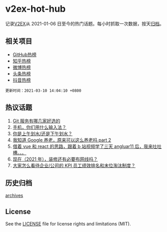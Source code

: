 # v2ex-hot-hub

 记录[V2EX](https://www.v2ex.com/)从 2021-01-06 日至今的热门话题。每小时抓取一次数据，按天[归档](archives)。
 
 ## 相关项目

- [GitHub热榜](https://github.com/lonnyzhang423/github-hot-hub)
- [知乎热榜](https://github.com/lonnyzhang423/zhihu-hot-hub)
- [微博热榜](https://github.com/lonnyzhang423/weibo-hot-hub)
- [头条热榜](https://github.com/lonnyzhang423/toutiao-hot-hub)
- [抖音热榜](https://github.com/lonnyzhang423/douyin-hot-hub)


 `更新时间：2021-03-10 14:04:10 +0800`

## 热议话题

1. [Git 服务有哪几家好选的](https://www.v2ex.com/t/759966)
1. [手机，你们用什么输入法？](https://www.v2ex.com/t/760180)
1. [你是上午划水/还是下午划水？](https://www.v2ex.com/t/759971)
1. [我知道 Google 养老，原来可以这么养老吗 part 2](https://www.v2ex.com/t/760116)
1. [借着 vue 和 react 的思路，跟着 b 站视频学了三天 angluar11 后，我来吐吐槽。。。](https://www.v2ex.com/t/759986)
1. [现在（2021 年），装修还有必要布网线吗？](https://www.v2ex.com/t/760228)
1. [大家怎么看待企业/公司的 KPI 员工绩效排名和末位淘汰制度？](https://www.v2ex.com/t/760172)

## 历史归档

[archives](archives)

## License

See the [LICENSE](LICENSE) file for license rights and limitations (MIT).
